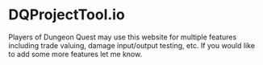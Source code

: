 # DQProjectTool.io
Players of Dungeon Quest may use this website for multiple features including trade valuing, damage input/output testing, etc. If you would like to add some more features let me know. 
